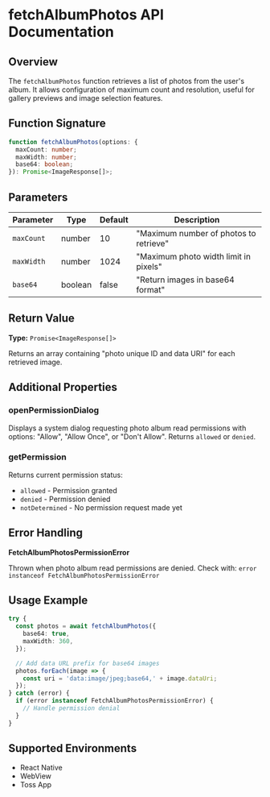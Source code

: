 # fetchAlbumPhotos API Documentation

## Overview
The `fetchAlbumPhotos` function retrieves a list of photos from the user's album. It allows configuration of maximum count and resolution, useful for gallery previews and image selection features.

## Function Signature

```typescript
function fetchAlbumPhotos(options: {
  maxCount: number;
  maxWidth: number;
  base64: boolean;
}): Promise<ImageResponse[]>;
```

## Parameters

| Parameter | Type | Default | Description |
|-----------|------|---------|-------------|
| `maxCount` | number | 10 | "Maximum number of photos to retrieve" |
| `maxWidth` | number | 1024 | "Maximum photo width limit in pixels" |
| `base64` | boolean | false | "Return images in base64 format" |

## Return Value

**Type:** `Promise<ImageResponse[]>`

Returns an array containing "photo unique ID and data URI" for each retrieved image.

## Additional Properties

### openPermissionDialog
Displays a system dialog requesting photo album read permissions with options: "Allow", "Allow Once", or "Don't Allow". Returns `allowed` or `denied`.

### getPermission
Returns current permission status:
- `allowed` - Permission granted
- `denied` - Permission denied
- `notDetermined` - No permission request made yet

## Error Handling

**FetchAlbumPhotosPermissionError**

Thrown when photo album read permissions are denied. Check with: `error instanceof FetchAlbumPhotosPermissionError`

## Usage Example

```typescript
try {
  const photos = await fetchAlbumPhotos({
    base64: true,
    maxWidth: 360,
  });

  // Add data URL prefix for base64 images
  photos.forEach(image => {
    const uri = 'data:image/jpeg;base64,' + image.dataUri;
  });
} catch (error) {
  if (error instanceof FetchAlbumPhotosPermissionError) {
    // Handle permission denial
  }
}
```

## Supported Environments
- React Native
- WebView
- Toss App
